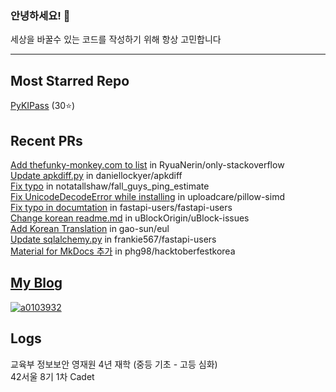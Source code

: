### 안녕하세요! 👋
세상을 바꿀수 있는 코드를 작성하기 위해 항상 고민합니다

---

## Most Starred Repo
[PyKIPass](https://github.com/alus20x/PyKIPass) (30⭐)

## Recent PRs
[Add thefunky-monkey.com to list](https://github.com/RyuaNerin/only-stackoverflow/pull/55) in RyuaNerin/only-stackoverflow  
[Update apkdiff.py](https://github.com/daniellockyer/apkdiff/pull/7) in daniellockyer/apkdiff  
[Fix typo](https://github.com/notatallshaw/fall_guys_ping_estimate/pull/50) in notatallshaw/fall_guys_ping_estimate  
[Fix UnicodeDecodeError while installing](https://github.com/uploadcare/pillow-simd/pull/107) in uploadcare/pillow-simd  
[Fix typo in documtation](https://github.com/fastapi-users/fastapi-users/pull/640) in fastapi-users/fastapi-users  
[Change korean readme.md](https://github.com/uBlockOrigin/uBlock-issues/issues/1560) in uBlockOrigin/uBlock-issues  
[Add Korean Translation](https://github.com/gao-sun/eul/pull/89) in gao-sun/eul  
[Update sqlalchemy.py](https://github.com/frankie567/fastapi-users/pull/344) in frankie567/fastapi-users  
[Material for MkDocs 추가](https://github.com/phg98/hacktoberfestkorea/pull/6) in phg98/hacktoberfestkorea  

## [My Blog](https://soulee.dev)

[![a0103932](http://mazassumnida.wtf/api/generate_badge?boj=a0103932)](https://solved.ac/a0103932)

## Logs
교육부 정보보안 영재원 4년 재학 (중등 기초 - 고등 심화)  
42서울 8기 1차 Cadet
